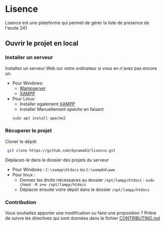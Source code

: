 # Lisence
Lisence est une plateforme qui permet de gérer la liste de presence de l'ecole 241

## Ouvrir le projet en local 

### Installer un serveur 

Installez un serveur Web sur votre ordinateur si vous en n'avez pas encore un.
- Pour Windows:
  - [Wampserver](http://www.wampserver.com/)
  - [XAMPP](https://www.apachefriends.org/fr/index.html)
- Pour Linux:
  - Installer egalement [XAMPP](https://www.apachefriends.org/fr/index.html)
  - Installer Manuellement *apache* en faisant 
  ```bash 
  sudo apt install apache2
  ```
 
 ### Récuperer le projet
 
 Cloner le dépôt
 ```bash
  git clone https://github.com/dynamo63/lisence.git 
 ```
  
  Déplacez-le dans le dossier des projets du serveur
  
  - Pour Windows : ```C:\xampp\htdocs``` ou ```C:\wamp64\www```
  - Pour linux :
    - Donnez les droits nécessaires au dossier ```/opt/lampp/htdocs``` : ```sudo chmod -R o+w /opt/lampp/htdocs```
    - Déplacer ensuite votre dépôt dans le dossier ```/opt/lampp/htdocs```
    
 ### Contribution
 
 Vous souhaitez apporter une modification ou faire une proposition ? Prière de suivre les directives qui sont données dans le fichier [CONTRIBUTING.md](https://github.com/dynamo63/lisence/blob/develop/CONTRIBUTING.md)
 
 
